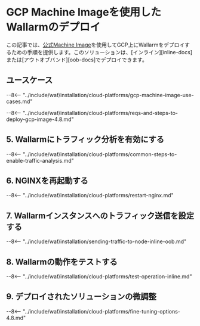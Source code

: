 # GCP Machine Imageを使用したWallarmのデプロイ

この記事では、[公式Machine Image](https://console.cloud.google.com/launcher/details/wallarm-node-195710/wallarm-node)を使用してGCP上にWallarmをデプロイするための手順を提供します。このソリューションは、[インライン][inline-docs]または[アウトオブバンド][oob-docs]でデプロイできます。

## ユースケース

--8<-- "../include/waf/installation/cloud-platforms/gcp-machine-image-use-cases.md"

--8<-- "../include/waf/installation/cloud-platforms/reqs-and-steps-to-deploy-gcp-image-4.8.md"

## 5. Wallarmにトラフィック分析を有効にする

--8<-- "../include/waf/installation/cloud-platforms/common-steps-to-enable-traffic-analysis.md"

## 6. NGINXを再起動する

--8<-- "../include/waf/installation/cloud-platforms/restart-nginx.md"

## 7. Wallarmインスタンスへのトラフィック送信を設定する

--8<-- "../include/waf/installation/sending-traffic-to-node-inline-oob.md"

## 8. Wallarmの動作をテストする

--8<-- "../include/waf/installation/cloud-platforms/test-operation-inline.md"

## 9. デプロイされたソリューションの微調整

--8<-- "../include/waf/installation/cloud-platforms/fine-tuning-options-4.8.md"